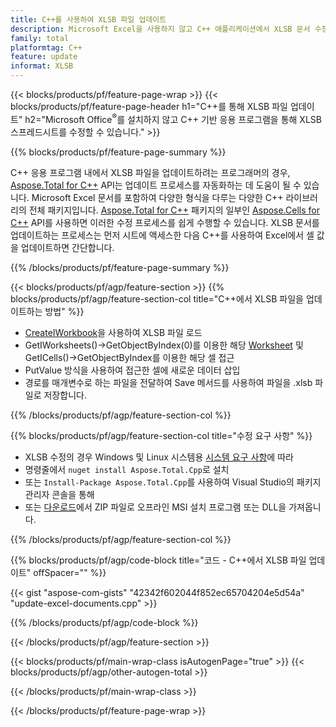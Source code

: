 ```yaml
---
title: C++를 사용하여 XLSB 파일 업데이트
description: Microsoft Excel을 사용하지 않고 C++ 애플리케이션에서 XLSB 문서 수정.
family: total
platformtag: C++
feature: update
informat: XLSB
---
```

{{< blocks/products/pf/feature-page-wrap >}}
{{< blocks/products/pf/feature-page-header h1="C++를 통해 XLSB 파일 업데이트" h2="Microsoft Office<sup>&reg;</sup>를 설치하지 않고 C++ 기반 응용 프로그램을 통해 XLSB 스프레드시트를 수정할 수 있습니다." >}}

{{% blocks/products/pf/feature-page-summary %}}

C++ 응용 프로그램 내에서 XLSB 파일을 업데이트하려는 프로그래머의 경우, [Aspose.Total for C++](https://products.aspose.com/total/cpp/) API는 업데이트 프로세스를 자동화하는 데 도움이 될 수 있습니다. Microsoft Excel 문서를 포함하여 다양한 형식을 다루는 다양한 C++ 라이브러리의 전체 패키지입니다. [Aspose.Total for C++](https://products.aspose.com/total/cpp/) 패키지의 일부인 [Aspose.Cells for C++](https://products.aspose.com/cells/cpp/) API를 사용하면 이러한 수정 프로세스를 쉽게 수행할 수 있습니다. XLSB 문서를 업데이트하는 프로세스는 먼저 시트에 액세스한 다음 C++를 사용하여 Excel에서 셀 값을 업데이트하면 간단합니다.

{{% /blocks/products/pf/feature-page-summary %}}

{{< blocks/products/pf/agp/feature-section >}}
{{% blocks/products/pf/agp/feature-section-col title="C++에서 XLSB 파일을 업데이트하는 방법" %}}

- [CreateIWorkbook](https://reference.aspose.com/cells/cpp/class/aspose.cells.factory#a93f7282b976d2a001d44198dedaceee8)을 사용하여 XLSB 파일 로드
- GetIWorksheets()->GetObjectByIndex(0)를 이용한 해당 [Worksheet](https://reference.aspose.com/cells/cpp/class/aspose.cells.i_worksheet) 및 GetICells()->GetObjectByIndex를 이용한 해당 셀 접근
- PutValue 방식을 사용하여 접근한 셀에 새로운 데이터 삽입
- 경로를 매개변수로 하는 파일을 전달하여 Save 메서드를 사용하여 파일을 .xlsb 파일로 저장합니다.

{{% /blocks/products/pf/agp/feature-section-col %}}

{{% blocks/products/pf/agp/feature-section-col title="수정 요구 사항" %}}

- XLSB 수정의 경우 Windows 및 Linux 시스템용 [시스템 요구 사항](https://docs.aspose.com/cells/cpp/system-requirements/)에 따라 
- 명령줄에서 ```nuget install Aspose.Total.Cpp```로 설치
- 또는 ```Install-Package Aspose.Total.Cpp```를 사용하여 Visual Studio의 패키지 관리자 콘솔을 통해
- 또는 [다운로드](https://releases.aspose.com/cells/cpp)에서 ZIP 파일로 오프라인 MSI 설치 프로그램 또는 DLL을 가져옵니다.

{{% /blocks/products/pf/agp/feature-section-col %}}

{{% blocks/products/pf/agp/code-block title="코드 - C++에서 XLSB 파일 업데이트" offSpacer="" %}}

{{< gist "aspose-com-gists" "42342f602044f852ec65704204e5d54a" "update-excel-documents.cpp" >}}

{{% /blocks/products/pf/agp/code-block %}}

{{< /blocks/products/pf/agp/feature-section >}}

{{< blocks/products/pf/main-wrap-class isAutogenPage="true" >}}
{{< blocks/products/pf/agp/other-autogen-total >}}

{{< /blocks/products/pf/main-wrap-class >}}

{{< /blocks/products/pf/feature-page-wrap >}}